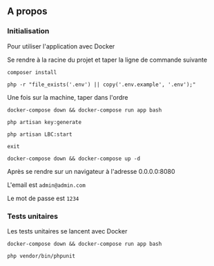 ## A propos
### Initialisation

Pour utiliser l'application avec Docker

Se rendre à la racine du projet et taper la ligne de commande suivante

``composer install``

``php -r "file_exists('.env') || copy('.env.example', '.env');"``

Une fois sur la machine, taper dans l'ordre

``docker-compose down && docker-compose run app bash``

``php artisan key:generate``

``php artisan LBC:start``

``exit``

``docker-compose down && docker-compose up -d``

Après se rendre sur un navigateur à l'adresse 0.0.0.0:8080

L'email est ``admin@admin.com``

Le mot de passe est ``1234``

### Tests unitaires

Les tests unitaires se lancent avec Docker

``docker-compose down && docker-compose run app bash``

``php vendor/bin/phpunit``



